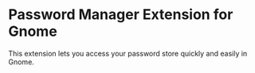 # Password Manager Extension for Gnome

This extension lets you access your password store quickly and easily in Gnome.


